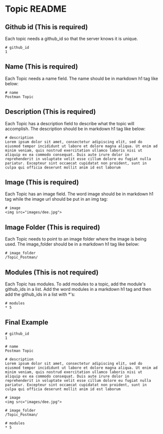 # Topic README

## Github id (This is required)

Each topic needs a github_id so that the server knows it is unique.

    # github_id
    1

## Name (This is required)

Each Topic needs a name field. The name should be in markdown h1 tag like below:

    # name
    Postman Topic

## Description (This is required)

Each Topic has a description field to describe what the topic will accomplish. The description should be in markdown h1 tag like below:

    # description
    Lorem ipsum dolor sit amet, consectetur adipiscing elit, sed do eiusmod tempor incididunt ut labore et dolore magna aliqua. Ut enim ad minim veniam, quis nostrud exercitation ullamco laboris nisi ut aliquip ex ea commodo consequat. Duis aute irure dolor in reprehenderit in voluptate velit esse cillum dolore eu fugiat nulla pariatur. Excepteur sint occaecat cupidatat non proident, sunt in culpa qui officia deserunt mollit anim id est laborum 

## Image (This is required)

Each Topic has an image field. The word image should be in markdown h1 tag while the image url should be put in an img tag:

    # image
    <img src="images/dee.jpg">

## Image Folder (This is required)

Each Topic needs to point to an image folder where the image is being used. The image_folder should be in a markdown h1 tag like below:

    # image_folder
    /Topic_Postman/

## Modules (This is not required)

Each Topic has modules. To add modules to a topic, add the module's github_ids in a list. Add the word modules in a markdown h1 tag and then add the github_ids in a list with *'s:

    # modules
    * 5

## Final Example

    # github_id
    1
    
    # name
    Postman Topic
    
    # description
    Lorem ipsum dolor sit amet, consectetur adipiscing elit, sed do eiusmod tempor incididunt ut labore et dolore magna aliqua. Ut enim ad minim veniam, quis nostrud exercitation ullamco laboris nisi ut aliquip ex ea commodo consequat. Duis aute irure dolor in reprehenderit in voluptate velit esse cillum dolore eu fugiat nulla pariatur. Excepteur sint occaecat cupidatat non proident, sunt in culpa qui officia deserunt mollit anim id est laborum  
    
    # image
    <img src="images/dee.jpg">
    
    # image_folder
    /Topic_Postman/
    
    # modules
    * 5